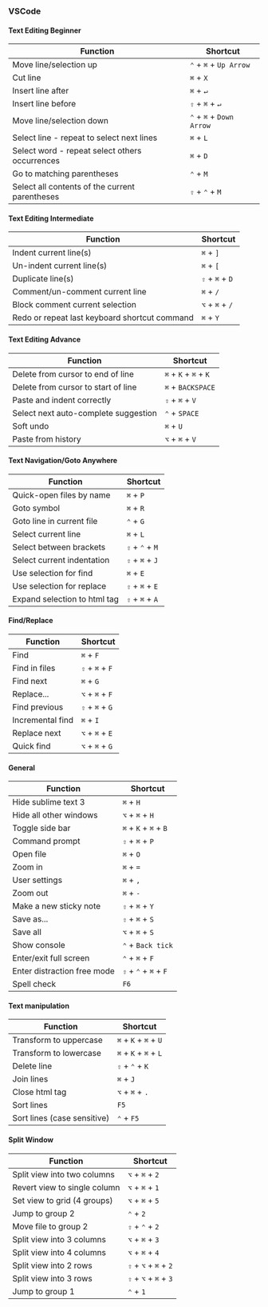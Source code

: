 ### VSCode

#### Text Editing Beginner
**Function** | **Shortcut**
-------- | --------
Move line/selection up | `⌃` + `⌘` + `Up Arrow`
Cut line | `⌘` + `X`
Insert line after | `⌘` + `↵`
Insert line before | `⇧` + `⌘` + `↵`
Move line/selection down | `⌃` + `⌘` + `Down Arrow`
Select line - repeat to select next lines | `⌘` + `L`
Select word - repeat select others occurrences | `⌘` + `D`
Go to matching parentheses | `⌃` + `M`
Select all contents of the current parentheses | `⇧` + `⌃` + `M`

#### Text Editing Intermediate
**Function** | **Shortcut**
-------- | --------
Indent current line(s) | `⌘` + `]`
Un-indent current line(s) | `⌘` + `[`
Duplicate line(s) | `⇧` + `⌘` + `D`
Comment/un-comment current line | `⌘` + `/`
Block comment current selection | `⌥` + `⌘` + `/`
Redo or repeat last keyboard shortcut command | `⌘` + `Y`

#### Text Editing Advance
**Function** | **Shortcut**
-------- | --------
Delete from cursor to end of line | `⌘` + `K` + `⌘` + `K`
Delete from cursor to start of line | `⌘` + `BACKSPACE`
Paste and indent correctly | `⇧` + `⌘` + `V`
Select next auto-complete suggestion | `⌃` + `SPACE`
Soft undo | `⌘` + `U`
Paste from history | `⌥` + `⌘` + `V`

#### Text Navigation/Goto Anywhere
**Function** | **Shortcut**
-------- | --------
Quick-open files by name | `⌘` + `P`
Goto symbol | `⌘` + `R`
Goto line in current file | `⌃` + `G`
Select current line | `⌘` + `L`
Select between brackets | `⇧` + `⌃` + `M`
Select current indentation | `⇧` + `⌘` + `J`
Use selection for find | `⌘` + `E`
Use selection for replace | `⇧` + `⌘` + `E`
Expand selection to html tag | `⇧` + `⌘` + `A`

#### Find/Replace
**Function** | **Shortcut**
-------- | --------
Find | `⌘` + `F`
Find in files | `⇧` + `⌘` + `F`
Find next | `⌘` + `G`
Replace... | `⌥` + `⌘` + `F`
Find previous | `⇧` + `⌘` + `G`
Incremental find | `⌘` + `I`
Replace next | `⌥` + `⌘` + `E`
Quick find | `⌥` + `⌘` + `G`

#### General
**Function** | **Shortcut**
-------- | --------
Hide sublime text 3 | `⌘` + `H`
Hide all other windows | `⌥` + `⌘` + `H`
Toggle side bar | `⌘` + `K` + `⌘` + `B`
Command prompt | `⇧` + `⌘` + `P`
Open file | `⌘` + `O`
Zoom in | `⌘` + `=`
User settings | `⌘` + `,`
Zoom out | `⌘` + `-`
Make a new sticky note | `⇧` + `⌘` + `Y`
Save as... | `⇧` + `⌘` + `S`
Save all | `⌥` + `⌘` + `S`
Show console | `⌃` + `Back tick`
Enter/exit full screen | `⌃` + `⌘` + `F`
Enter distraction free mode | `⇧` + `⌃` + `⌘` + `F`
Spell check | `F6`

#### Text manipulation
**Function** | **Shortcut**
-------- | --------
Transform to uppercase | `⌘` + `K` + `⌘` + `U`
Transform to lowercase | `⌘` + `K` + `⌘` + `L`
Delete line | `⇧` + `⌃` + `K`
Join lines | `⌘` + `J`
Close html tag | `⌥` + `⌘` + `.`
Sort lines | `F5`
Sort lines (case sensitive) | `⌃` + `F5`

#### Split Window
**Function** | **Shortcut**
-------- | --------
Split view into two columns | `⌥` + `⌘` + `2`
Revert view to single column | `⌥` + `⌘` + `1`
Set view to grid (4 groups) | `⌥` + `⌘` + `5`
Jump to group 2 | `⌃` + `2`
Move file to group 2 | `⇧` + `⌃` + `2`
Split view into 3 columns | `⌥` + `⌘` + `3`
Split view into 4 columns | `⌥` + `⌘` + `4`
Split view into 2 rows | `⇧` + `⌥` + `⌘` + `2`
Split view into 3 rows | `⇧` + `⌥` + `⌘` + `3`
Jump to group 1 | `⌃` + `1`
